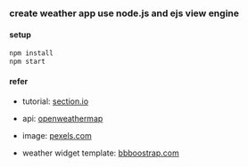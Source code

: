 ### create weather app use node.js and ejs view engine

#### setup

```zsh
npm install
npm start
```

#### refer

- tutorial: [section.io](https://www.section.io/engineering-education/create-a-weather-app-in-nodejs-using-openweathermap-api)

- api: [openweathermap](https://openweathermap.org/current)

- image: [pexels.com](https://www.pexels.com/search/weather/)

- weather widget template: [bbboostrap.com](https://bbbootstrap.com/snippets/bootstrap-weather-info-template-19939290)
